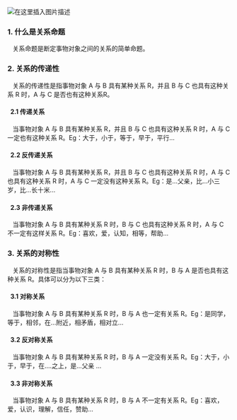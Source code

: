 ![在这里插入图片描述](https://img-blog.csdnimg.cn/20200713213445730.png?x-oss-process=image/watermark,type_ZmFuZ3poZW5naGVpdGk,shadow_10,text_aHR0cHM6Ly9ibG9nLmNzZG4ubmV0L3FxXzM2MzMwMjI4,size_16,color_FFFFFF,t_70)
### 1. 什么是关系命题
&nbsp;&nbsp;&nbsp;关系命题是断定事物对象之间的关系的简单命题。


### 2. 关系的传递性
&nbsp;&nbsp;&nbsp;关系的传递性是指事物对象 A 与 B 具有某种关系 R，并且 B 与 C 也具有这种关系 R 时，A 与 C 是否也有这种关系R。
#### &nbsp;&nbsp;2.1 传递关系
&nbsp;&nbsp;&nbsp;当事物对象 A 与 B 具有某种关系 R，并且 B 与 C 也具有这种关系 R 时，A 与 C 一定也有这种关系 R。Eg：大于，小于，等于，早于，平行...
#### &nbsp;&nbsp;2.2 反传递关系
&nbsp;&nbsp;&nbsp;当事物对象 A 与 B 具有某种关系 R，并且 B 与 C 也具有这种关系 R 时，A 与 C 也具有这种关系 R 时，A 与 C 一定没有这种关系 R。Eg：是...父亲，比...小三岁，比...长十米...

#### &nbsp;&nbsp;2.3 非传递关系
&nbsp;&nbsp;&nbsp;当事物对象 A 与 B 具有某种关系 R 时，B 与 C 也具有这种关系 R 时，A 与 C 不一定有这样关系 R。Eg：喜欢，爱，认知，相等，帮助...

### 3. 关系的对称性
&nbsp;&nbsp;&nbsp;关系的对称性是指当事物对象 A 与 B 具有某种关系 R 时，B 与 A 是否也具有这种关系 R。具体可以分为以下三类：
#### &nbsp;&nbsp;3.1 对称关系
&nbsp;&nbsp;&nbsp;当事物对象 A 与 B 具有某种关系 R 时，B 与 A 也一定有关系 R。Eg：是同学，等于，相邻，在...附近，相矛盾，相对立...
#### &nbsp;&nbsp;3.2 反对称关系
&nbsp;&nbsp;&nbsp;当事物对象 A 与 B 具有某种关系 R 时，B 与 A 一定没有关系 R。Eg：大于，小于，早于，在....之上，是...父亲 ...
#### &nbsp;&nbsp;3.3 非对称关系
&nbsp;&nbsp;&nbsp;当事物对象 A 与 B 具有某种关系 R 时，B 与 A 不一定有关系 R。Eg：喜欢，爱，认识，理解，信任，赞助...